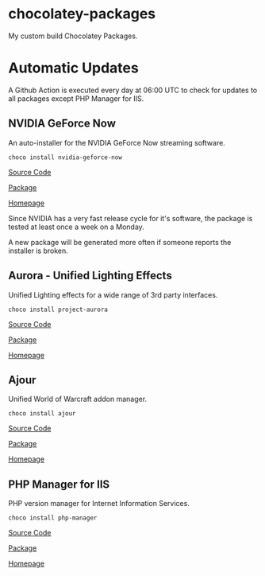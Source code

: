 # chocolatey-packages
My custom build Chocolatey Packages.

# Automatic Updates
A Github Action is executed every day at 06:00 UTC to check for updates to all packages except PHP Manager for IIS.

## NVIDIA GeForce Now
An auto-installer for the NVIDIA GeForce Now streaming software.

`choco install nvidia-geforce-now`

[Source Code](https://github.com/kwilliams1987/chocolatey-packages/tree/master/manual/nvidia-geforce-now)

[Package](https://chocolatey.org/packages/nvidia-geforce-now)

[Homepage](https://www.nvidia.com/en-gb/geforce/products/geforce-now/)

Since NVIDIA has a very fast release cycle for it's software, the package is tested at least once a week on a Monday.

A new package will be generated more often if someone reports the installer is broken.

## Aurora - Unified Lighting Effects
Unified Lighting effects for a wide range of 3rd party interfaces.

`choco install project-aurora`

[Source Code](https://github.com/kwilliams1987/chocolatey-packages/tree/master/manual/project-aurora)

[Package](https://chocolatey.org/packages/project-aurora)

[Homepage](http://www.project-aurora.com/)

## Ajour
Unified World of Warcraft addon manager.

`choco install ajour`

[Source Code](https://github.com/kwilliams1987/chocolatey-packages/tree/master/manual/ajour)

[Package](https://chocolatey.org/packages/ajour)

[Homepage](https://www.getajour.com/)

## PHP Manager for IIS
PHP version manager for Internet Information Services.

`choco install php-manager`

[Source Code](https://github.com/phpmanager/phpmanager/tree/master/Chocolatey)

[Package](https://chocolatey.org/packages/php-manager)

[Homepage](http://www.phpmanager.xyz/)
